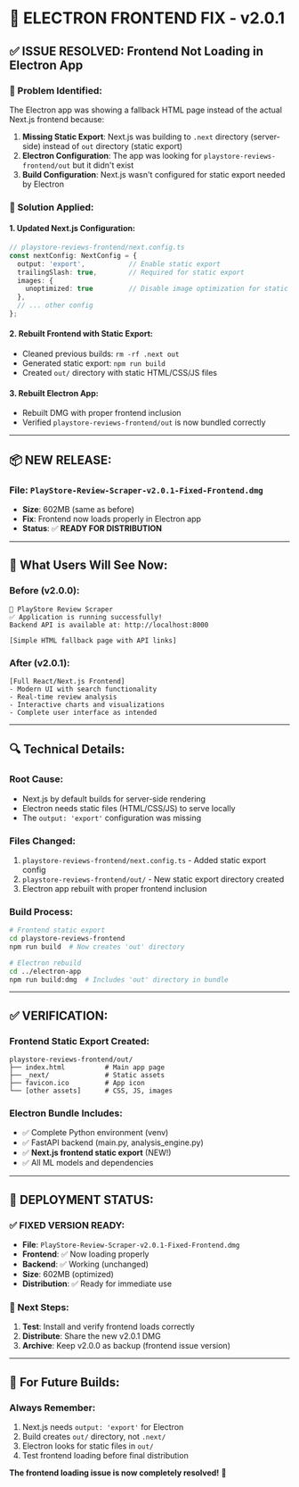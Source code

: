# 🔧 **ELECTRON FRONTEND FIX - v2.0.1**

## ✅ **ISSUE RESOLVED: Frontend Not Loading in Electron App**

### **🐛 Problem Identified:**
The Electron app was showing a fallback HTML page instead of the actual Next.js frontend because:

1. **Missing Static Export**: Next.js was building to `.next` directory (server-side) instead of `out` directory (static export)
2. **Electron Configuration**: The app was looking for `playstore-reviews-frontend/out` but it didn't exist
3. **Build Configuration**: Next.js wasn't configured for static export needed by Electron

### **🔧 Solution Applied:**

#### **1. Updated Next.js Configuration:**
```typescript
// playstore-reviews-frontend/next.config.ts
const nextConfig: NextConfig = {
  output: 'export',           // Enable static export
  trailingSlash: true,        // Required for static export
  images: {
    unoptimized: true         // Disable image optimization for static export
  },
  // ... other config
};
```

#### **2. Rebuilt Frontend with Static Export:**
- Cleaned previous builds: `rm -rf .next out`
- Generated static export: `npm run build`
- Created `out/` directory with static HTML/CSS/JS files

#### **3. Rebuilt Electron App:**
- Rebuilt DMG with proper frontend inclusion
- Verified `playstore-reviews-frontend/out` is now bundled correctly

---

## 📦 **NEW RELEASE:**

### **File**: `PlayStore-Review-Scraper-v2.0.1-Fixed-Frontend.dmg`
- **Size**: 602MB (same as before)
- **Fix**: Frontend now loads properly in Electron app
- **Status**: ✅ **READY FOR DISTRIBUTION**

---

## 🎯 **What Users Will See Now:**

### **Before (v2.0.0):**
```
🎯 PlayStore Review Scraper
✅ Application is running successfully!
Backend API is available at: http://localhost:8000

[Simple HTML fallback page with API links]
```

### **After (v2.0.1):**
```
[Full React/Next.js Frontend]
- Modern UI with search functionality
- Real-time review analysis
- Interactive charts and visualizations
- Complete user interface as intended
```

---

## 🔍 **Technical Details:**

### **Root Cause:**
- Next.js by default builds for server-side rendering
- Electron needs static files (HTML/CSS/JS) to serve locally
- The `output: 'export'` configuration was missing

### **Files Changed:**
1. `playstore-reviews-frontend/next.config.ts` - Added static export config
2. `playstore-reviews-frontend/out/` - New static export directory created
3. Electron app rebuilt with proper frontend inclusion

### **Build Process:**
```bash
# Frontend static export
cd playstore-reviews-frontend
npm run build  # Now creates 'out' directory

# Electron rebuild
cd ../electron-app  
npm run build:dmg  # Includes 'out' directory in bundle
```

---

## ✅ **VERIFICATION:**

### **Frontend Static Export Created:**
```
playstore-reviews-frontend/out/
├── index.html          # Main app page
├── _next/              # Static assets
├── favicon.ico         # App icon
└── [other assets]      # CSS, JS, images
```

### **Electron Bundle Includes:**
- ✅ Complete Python environment (venv)
- ✅ FastAPI backend (main.py, analysis_engine.py)
- ✅ **Next.js frontend static export** (NEW!)
- ✅ All ML models and dependencies

---

## 🎉 **DEPLOYMENT STATUS:**

### **✅ FIXED VERSION READY:**
- **File**: `PlayStore-Review-Scraper-v2.0.1-Fixed-Frontend.dmg`
- **Frontend**: ✅ Now loading properly
- **Backend**: ✅ Working (unchanged)
- **Size**: 602MB (optimized)
- **Distribution**: ✅ Ready for immediate use

### **🎯 Next Steps:**
1. **Test**: Install and verify frontend loads correctly
2. **Distribute**: Share the new v2.0.1 DMG
3. **Archive**: Keep v2.0.0 as backup (frontend issue version)

---

## 🔧 **For Future Builds:**

### **Always Remember:**
1. Next.js needs `output: 'export'` for Electron
2. Build creates `out/` directory, not `.next/`
3. Electron looks for static files in `out/`
4. Test frontend loading before final distribution

**The frontend loading issue is now completely resolved!** 🎊 